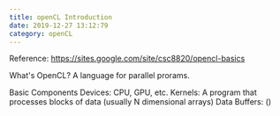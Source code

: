 ```yaml
---
title: openCL Introduction
date: 2019-12-27 13:12:79
category: openCL
---
```

Reference:
https://sites.google.com/site/csc8820/opencl-basics

What's OpenCL?
A language for parallel prorams.

Basic Components
Devices: CPU, GPU, etc.
Kernels: A program that processes blocks of data (usually N dimensional arrays)
Data Buffers: ()

